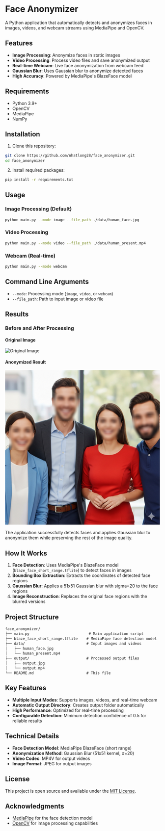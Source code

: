 # Face Anonymizer

A Python application that automatically detects and anonymizes faces in images, videos, and webcam streams using MediaPipe and OpenCV.

## Features

- **Image Processing**: Anonymize faces in static images
- **Video Processing**: Process video files and save anonymized output
- **Real-time Webcam**: Live face anonymization from webcam feed
- **Gaussian Blur**: Uses Gaussian blur to anonymize detected faces
- **High Accuracy**: Powered by MediaPipe's BlazeFace model

## Requirements

- Python 3.9+
- OpenCV
- MediaPipe
- NumPy

## Installation

1. Clone this repository:
```bash
git clone https://github.com/nhatlong28/face_anonymizer.git
cd face_anonymizer
```

2. Install required packages:
```bash
pip install -r requirements.txt
```

## Usage

### Image Processing (Default)
```bash
python main.py --mode image --file_path ./data/human_face.jpg
```

### Video Processing
```bash
python main.py --mode video --file_path ./data/human_present.mp4
```

### Webcam (Real-time)
```bash
python main.py --mode webcam
```

## Command Line Arguments

- `--mode`: Processing mode (`image`, `video`, or `webcam`)
- `--file_path`: Path to input image or video file

## Results

### Before and After Processing

#### Original Image
![Original Image](./data/human_face.jpg)

#### Anonymized Result
![Anonymized Image](./output/output.jpg)

The application successfully detects faces and applies Gaussian blur to anonymize them while preserving the rest of the image quality.

## How It Works

1. **Face Detection**: Uses MediaPipe's BlazeFace model (`blaze_face_short_range.tflite`) to detect faces in images
2. **Bounding Box Extraction**: Extracts the coordinates of detected face regions
3. **Gaussian Blur**: Applies a 51x51 Gaussian blur with sigma=20 to the face regions
4. **Image Reconstruction**: Replaces the original face regions with the blurred versions

## Project Structure

```
face_anonymizer/
├── main.py                           # Main application script
├── blaze_face_short_range.tflite    # MediaPipe face detection model
├── data/                            # Input images and videos
│   ├── human_face.jpg
│   └── human_present.mp4
├── output/                          # Processed output files
│   ├── output.jpg
│   └── output.mp4
└── README.md                        # This file
```

## Key Features

- **Multiple Input Modes**: Supports images, videos, and real-time webcam
- **Automatic Output Directory**: Creates output folder automatically
- **High Performance**: Optimized for real-time processing
- **Configurable Detection**: Minimum detection confidence of 0.5 for reliable results

## Technical Details

- **Face Detection Model**: MediaPipe BlazeFace (short range)
- **Anonymization Method**: Gaussian Blur (51x51 kernel, σ=20)
- **Video Codec**: MP4V for output videos
- **Image Format**: JPEG for output images

## License

This project is open source and available under the [MIT License](LICENSE).

## Acknowledgments

- [MediaPipe](https://mediapipe.dev/) for the face detection model
- [OpenCV](https://opencv.org/) for image processing capabilities
